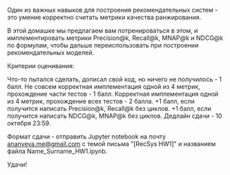 Один из важных навыков для построения рекомендательных систем - это умение корректно считать метрики качества ранжирования.

В этой домашке мы предлагаем вам потренироваться в этом, и имплементировать метрики Precision@k, Recall@k, MNAP@k и NDCG@k по формулам, чтобы дальше переиспользовать при построении рекомендательных моделей.

Критерии оценивания:

Что-то пытался сделать, дописал свой код, но ничего не получилось - 1 балл.
Не совсем корректная имплементация одной из 4 метрик, прохождение части тестов - 1 балл.
Корректная имплементация одной из 4 метрик, прохождение всех тестов - 2 балла.
+1 балл, если получится написать Precision@k, Recall@k без циклов.
+1 балл, если получится написать NDCG@k, MNAP@k без циклов.
Дедлайн сдачи - 10 октября 23:59.

Формат сдачи - отправить Jupyter notebook на почту ananyeva.me@gmail.com с темой письма "[RecSys HW1]" и названием файла Name_Surname_HW1.ipynb.

Удачи!
